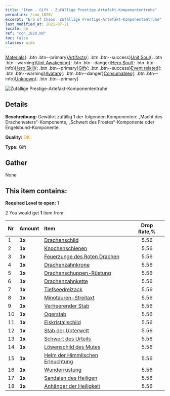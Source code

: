 ```yaml
---
title: "Item - Gift - Zufällige Prestige-Artefakt-Komponententruhe"
permalink: /con_1820/
excerpt: "Era of Chaos  Zufällige Prestige-Artefakt-Komponententruhe"
last_modified_at: 2021-07-21
locale: de
ref: "con_1820.md"
toc: false
classes: wide
---
```

 [Materials](/ItemsDE/){: .btn .btn--primary}[Artifacts](/ItemsDE/Artifacts/){: .btn .btn--success}[Unit Soul](/ItemsDE/UnitSoul/){: .btn .btn--warning}[Unit Awakening](/ItemsDE/UnitAwakening/){: .btn .btn--danger}[Hero Soul](/ItemsDE/HeroSoul/){: .btn .btn--info}[Hero Skill](/ItemsDE/HeroSkill/){: .btn .btn--primary}[Gift](/ItemsDE/Gift/){: .btn .btn--success}[Event related](/ItemsDE/Events/){: .btn .btn--warning}[Avatars](/ItemsDE/Avatars/){: .btn .btn--danger}[Consumables](/ItemsDE/Consumables/){: .btn .btn--info}[Unknown](/ItemsDE/Unknown/){: .btn .btn--primary}

 ![Zufällige Prestige-Artefakt-Komponententruhe](/images/t/i_907046.png)

## Details
 **Beschreibung:** Gewährt zufällig 1 der folgenden Komponenten: „Macht des Drachenvaters“-Komponente, „Schwert des Frostes“-Komponente oder Engelsbund-Komponente.

 **Quality:** <span style="color: #FF8C00">OK</span>

 **Type:** Gift

## Gather

  None

## This item contains:

 **Required Level to open:** 1

 2 You would get **1** item  from:

  | Nr | Amount |     Item    | Drop Rate,% |
  |:---|:-------|:------------|:---------:|
  | 1 |  **1x** | [Drachenschild](/ItemsDE/art_144/) | 5.56 | 
  | 2 |  **1x** | [Knochenschienen](/ItemsDE/art_145/) | 5.56 | 
  | 3 |  **1x** | [Feuerzunge des Roten Drachen](/ItemsDE/art_146/) | 5.56 | 
  | 4 |  **1x** | [Drachenzahnkrone](/ItemsDE/art_147/) | 5.56 | 
  | 5 |  **1x** | [Drachenschuppen-Rüstung](/ItemsDE/art_148/) | 5.56 | 
  | 6 |  **1x** | [Drachenzahnkette](/ItemsDE/art_149/) | 5.56 | 
  | 7 |  **1x** | [Tiefseedreizack](/ItemsDE/art_160/) | 5.56 | 
  | 8 |  **1x** | [Minotauren-Streitaxt](/ItemsDE/art_161/) | 5.56 | 
  | 9 |  **1x** | [Verheerender Stab](/ItemsDE/art_162/) | 5.56 | 
  | 10 |  **1x** | [Ogerstab](/ItemsDE/art_163/) | 5.56 | 
  | 11 |  **1x** | [Eiskristallschild](/ItemsDE/art_164/) | 5.56 | 
  | 12 |  **1x** | [Stab der Unterwelt](/ItemsDE/art_165/) | 5.56 | 
  | 13 |  **1x** | [Schwert des Urteils](/ItemsDE/art_150/) | 5.56 | 
  | 14 |  **1x** | [Löwenschild des Mutes](/ItemsDE/art_151/) | 5.56 | 
  | 15 |  **1x** | [Helm der Himmlischen Erleuchtung](/ItemsDE/art_152/) | 5.56 | 
  | 16 |  **1x** | [Wunderrüstung](/ItemsDE/art_153/) | 5.56 | 
  | 17 |  **1x** | [Sandalen des Heiligen](/ItemsDE/art_154/) | 5.56 | 
  | 18 |  **1x** | [Anhänger der Heiligkeit](/ItemsDE/art_155/) | 5.56 | 
